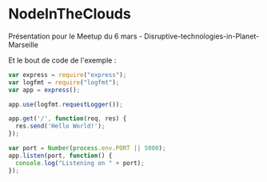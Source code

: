 NodeInTheClouds
===============

Présentation pour le Meetup du 6 mars - Disruptive-technologies-in-Planet-Marseille

Et le bout de code de l'exemple :
```javascript
var express = require("express");
var logfmt = require("logfmt");
var app = express();

app.use(logfmt.requestLogger());

app.get('/', function(req, res) {
  res.send('Hello World!');
});

var port = Number(process.env.PORT || 5000);
app.listen(port, function() {
  console.log("Listening on " + port);
});
```
